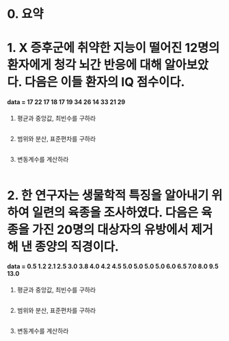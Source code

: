# 0. 요약



# 1. X 증후군에 취약한 지능이 떨어진 12명의 환자에게 청각 뇌간 반응에 대해 알아보았다. 다음은 이들 환자의 IQ 점수이다.

#### data = 17 22 17 18 17 19 34 26 14 33 21 29

1. 평균과 중앙값, 최빈수를 구하라

   ```
   
   ```
   
2. 범위와 분산, 표준편차를 구하라

   ```
   
   ```
   

3. 변동계수를 계산하라

   ```
   
   ```



# 2. 한 연구자는 생물학적 특징을 알아내기 위하여 일련의 육종을 조사하였다. 다음은 육종을 가진 20명의 대상자의 유방에서 제거해 낸 종양의 직경이다.

#### data = 0.5 1.2 2.1 2.5 3.0 3.8 4.0 4.2 4.5 5.0 5.0 5.0 5.0 6.0 6.5 7.0 8.0 9.5 13.0

1. 평균과 중앙값, 최빈수를 구하라

   ```
   
   ```
   
2. 범위와 분산, 표준편차를 구하라

   ```
   
   ```

3. 변동계수를 계산하라

   ```
   
   ```
